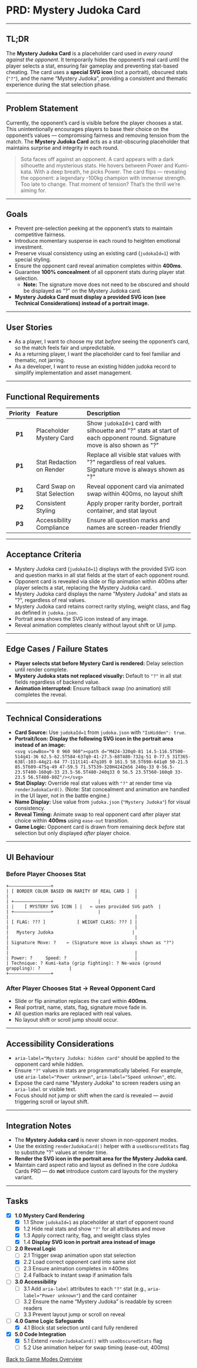 # PRD: Mystery Judoka Card

---

## TL;DR

The **Mystery Judoka Card** is a placeholder card used in _every round against the opponent_. It temporarily hides the opponent’s real card until the player selects a stat, ensuring fair gameplay and preventing stat-based cheating. The card uses a **special SVG icon** (not a portrait), obscured stats (`"?"`), and the name “Mystery Judoka”, providing a consistent and thematic experience during the stat selection phase.

---

## Problem Statement

Currently, the opponent’s card is visible before the player chooses a stat. This unintentionally encourages players to base their choice on the opponent’s values — compromising fairness and removing tension from the match. The **Mystery Judoka Card** acts as a stat-obscuring placeholder that maintains surprise and integrity in each round.

> Sota faces off against an opponent. A card appears with a dark silhouette and mysterious stats. He hovers between Power and Kumi-kata. With a deep breath, he picks Power. The card flips — revealing the opponent: a legendary -100kg champion with immense strength. Too late to change. That moment of tension? That’s the thrill we’re aiming for.

---

## Goals

- Prevent pre-selection peeking at the opponent’s stats to maintain competitive fairness.
- Introduce momentary suspense in each round to heighten emotional investment.
- Preserve visual consistency using an existing card (`judokaId=1`) with special styling.
- Ensure the opponent card reveal animation completes within **400ms**.
- Guarantee **100% concealment** of all opponent stats during player stat selection.
  - **Note:** The signature move does not need to be obscured and should be displayed as "?" on the Mystery Judoka card.
- **Mystery Judoka Card must display a provided SVG icon (see Technical Considerations) instead of a portrait image.**

---

## User Stories

- As a player, I want to choose my stat _before_ seeing the opponent’s card, so the match feels fair and unpredictable.
- As a returning player, I want the placeholder card to feel familiar and thematic, not jarring.
- As a developer, I want to reuse an existing hidden judoka record to simplify implementation and asset management.

---

## Functional Requirements

| Priority | Feature                     | Description                                                                                                               |
| :------: | :-------------------------- | :------------------------------------------------------------------------------------------------------------------------ |
|  **P1**  | Placeholder Mystery Card    | Show `judokaId=1` card with silhouette and "?" stats at start of each opponent round. Signature move is also shown as "?" |
|  **P1**  | Stat Redaction on Render    | Replace all visible stat values with "?" regardless of real values. Signature move is always shown as "?"                 |
|  **P1**  | Card Swap on Stat Selection | Reveal opponent card via animated swap within 400ms, no layout shift                                                      |
|  **P2**  | Consistent Styling          | Apply proper rarity border, portrait container, and stat layout                                                           |
|  **P3**  | Accessibility Compliance    | Ensure all question marks and names are screen-reader friendly                                                            |

---

## Acceptance Criteria

- Mystery Judoka card (`judokaId=1`) displays with the provided SVG icon and question marks in all stat fields at the start of each opponent round.
- Opponent card is revealed via slide or flip animation within 400ms after player selects a stat, replacing the Mystery Judoka card.
- Mystery Judoka card displays the name "Mystery Judoka" and stats as "?", regardless of real values.
- Mystery Judoka card retains correct rarity styling, weight class, and flag as defined in `judoka.json`.
- Portrait area shows the SVG icon instead of any image.
- Reveal animation completes cleanly without layout shift or UI jump.

---

## Edge Cases / Failure States

- **Player selects stat before Mystery Card is rendered:** Delay selection until render complete.
- **Mystery Judoka stats not replaced visually:** Default to `"?"` in all stat fields regardless of backend value.
- **Animation interrupted:** Ensure fallback swap (no animation) still completes the reveal.

---

## Technical Considerations

- **Card Source:** Use `judokaId=1` from `judoka.json` with `"IsHidden": true`.
- **Portrait/Icon:** **Display the following SVG icon in the portrait area instead of an image:**  
  `<svg viewBox="0 0 960 960"><path d="M424-320q0-81 14.5-116.5T500-514q41-36 62.5-62.5T584-637q0-41-27.5-68T480-732q-51 0-77.5 31T365-638l-103-44q21-64 77-111t141-47q105 0 161.5 58.5T698-641q0 50-21.5 85.5T609-475q-49 47-59.5 71.5T539-320H424Zm56 240q-33 0-56.5-23.5T400-160q0-33 23.5-56.5T480-240q33 0 56.5 23.5T560-160q0 33-23.5 56.5T480-80Z"/></svg>`
- **Stat Display:** Override real stat values with `"?"` at render time via `renderJudokaCard()`. (Note: Stat concealment and animation are handled in the UI layer, not in the battle engine.)
- **Name Display:** Use value from `judoka.json` (`"Mystery Judoka"`) for visual consistency.
- **Reveal Timing:** Animate swap to real opponent card after player stat choice within **400ms** using `ease-out` transition.
- **Game Logic:** Opponent card is drawn from remaining deck _before_ stat selection but only displayed _after_ player choice.

---

## UI Behaviour

### Before Player Chooses Stat

```text
+————————————————+
| [ BORDER COLOR BASED ON RARITY OF REAL CARD ]  |
|                                                |
| +––––––––––––––+                 |
| |    [ MYSTERY SVG ICON ] |   ← uses provided SVG path  |
| +––––––––––––––+                 |
|                                                |
| [ FLAG: ??? ]            [ WEIGHT CLASS: ??? ] |
|                                                |
|   Mystery Judoka                              |
|                                                |
| Signature Move: ?    ← (Signature move is always shown as "?")           |
|                                                |
| Power: ?     Speed: ?                          |
| Technique: ? Kumi-kata (grip fighting): ? Ne-waza (ground grappling): ?           |
+————————————————+
```

### After Player Chooses Stat → Reveal Opponent Card

- Slide or flip animation replaces the card within **400ms**.
- Real portrait, name, stats, flag, signature move fade in.
- All question marks are replaced with real values.
- No layout shift or scroll jump should occur.

---

## Accessibility Considerations

- `aria-label="Mystery Judoka: hidden card"` should be applied to the opponent card while hidden.
- Ensure `"?"` values in stats are programmatically labeled. For example, use `aria-label="Power unknown"`, `aria-label="Speed unknown"`, etc.
- Expose the card name "Mystery Judoka" to screen readers using an `aria-label` or visible text.
- Focus should not jump or shift when the card is revealed — avoid triggering scroll or layout shift.

---

## Integration Notes

- The **Mystery Judoka card** is never shown in non-opponent modes.
- Use the existing `renderJudokaCard()` helper with a `useObscuredStats` flag to substitute "?" values at render time.
- **Render the SVG icon in the portrait area for the Mystery Judoka card.**
- Maintain card aspect ratio and layout as defined in the core Judoka Cards PRD — do **not** introduce custom card layouts for the mystery variant.

---

## Tasks

- [x] **1.0 Mystery Card Rendering**
  - [x] 1.1 Show `judokaId=1` as placeholder at start of opponent round
  - [x] 1.2 Hide real stats and show `"?"` for all attributes and move
  - [x] 1.3 Apply correct rarity, flag, and weight class styles
  - [x] 1.4 **Display SVG icon in portrait area instead of image**
- [ ] **2.0 Reveal Logic**
  - [ ] 2.1 Trigger swap animation upon stat selection
  - [x] 2.2 Load correct opponent card into same slot
  - [ ] 2.3 Ensure animation completes in ≤400ms
  - [ ] 2.4 Fallback to instant swap if animation fails
- [ ] **3.0 Accessibility**
  - [ ] 3.1 Add `aria-label` attributes to each `"?"` stat (e.g., `aria-label="Power unknown"`) and the card container
  - [ ] 3.2 Ensure the name “Mystery Judoka” is readable by screen readers
  - [ ] 3.3 Prevent layout jump or scroll on reveal
- [ ] **4.0 Game Logic Safeguards**
  - [x] 4.1 Block stat selection until card fully rendered
- [x] **5.0 Code Integration**
  - [x] 5.1 Extend `renderJudokaCard()` with `useObscuredStats` flag
  - [ ] 5.2 Use animation helper for swap timing (ease-out, 400ms)

[Back to Game Modes Overview](prdGameModes.md)

